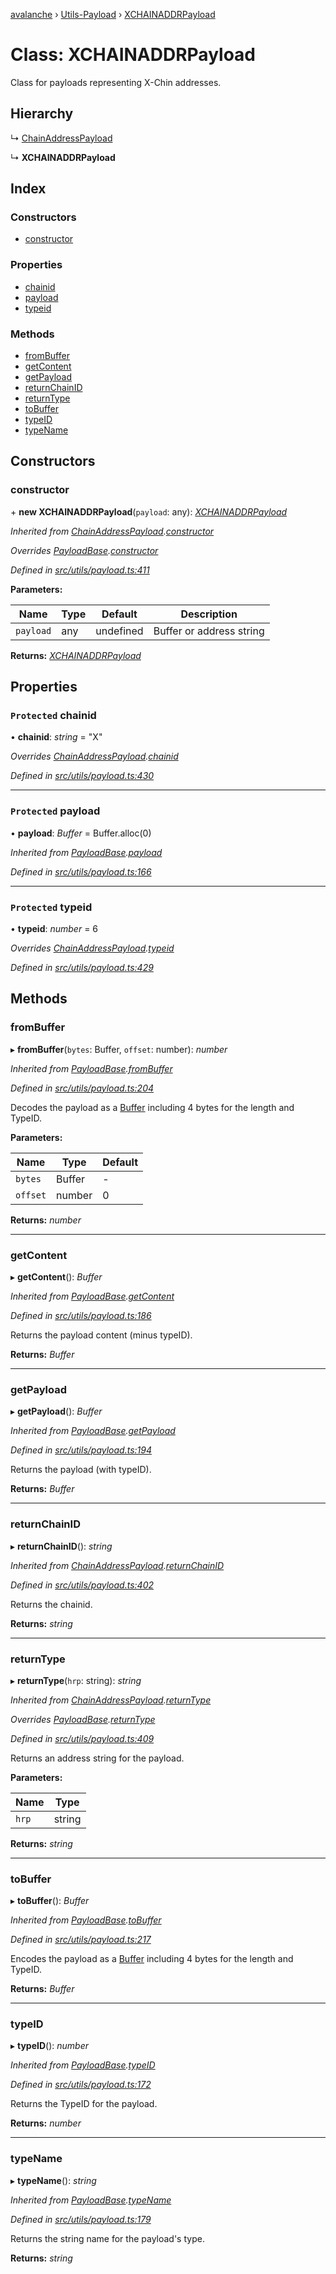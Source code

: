 [avalanche](../README.md) › [Utils-Payload](../modules/utils_payload.md) › [XCHAINADDRPayload](utils_payload.xchainaddrpayload.md)

# Class: XCHAINADDRPayload

Class for payloads representing X-Chin addresses.

## Hierarchy

  ↳ [ChainAddressPayload](utils_payload.chainaddresspayload.md)

  ↳ **XCHAINADDRPayload**

## Index

### Constructors

* [constructor](utils_payload.xchainaddrpayload.md#constructor)

### Properties

* [chainid](utils_payload.xchainaddrpayload.md#protected-chainid)
* [payload](utils_payload.xchainaddrpayload.md#protected-payload)
* [typeid](utils_payload.xchainaddrpayload.md#protected-typeid)

### Methods

* [fromBuffer](utils_payload.xchainaddrpayload.md#frombuffer)
* [getContent](utils_payload.xchainaddrpayload.md#getcontent)
* [getPayload](utils_payload.xchainaddrpayload.md#getpayload)
* [returnChainID](utils_payload.xchainaddrpayload.md#returnchainid)
* [returnType](utils_payload.xchainaddrpayload.md#returntype)
* [toBuffer](utils_payload.xchainaddrpayload.md#tobuffer)
* [typeID](utils_payload.xchainaddrpayload.md#typeid)
* [typeName](utils_payload.xchainaddrpayload.md#typename)

## Constructors

###  constructor

\+ **new XCHAINADDRPayload**(`payload`: any): *[XCHAINADDRPayload](utils_payload.xchainaddrpayload.md)*

*Inherited from [ChainAddressPayload](utils_payload.chainaddresspayload.md).[constructor](utils_payload.chainaddresspayload.md#constructor)*

*Overrides [PayloadBase](utils_payload.payloadbase.md).[constructor](utils_payload.payloadbase.md#constructor)*

*Defined in [src/utils/payload.ts:411](https://github.com/ava-labs/avalanchejs/blob/a2feb77/src/utils/payload.ts#L411)*

**Parameters:**

Name | Type | Default | Description |
------ | ------ | ------ | ------ |
`payload` | any | undefined | Buffer or address string  |

**Returns:** *[XCHAINADDRPayload](utils_payload.xchainaddrpayload.md)*

## Properties

### `Protected` chainid

• **chainid**: *string* = "X"

*Overrides [ChainAddressPayload](utils_payload.chainaddresspayload.md).[chainid](utils_payload.chainaddresspayload.md#protected-chainid)*

*Defined in [src/utils/payload.ts:430](https://github.com/ava-labs/avalanchejs/blob/a2feb77/src/utils/payload.ts#L430)*

___

### `Protected` payload

• **payload**: *Buffer* = Buffer.alloc(0)

*Inherited from [PayloadBase](utils_payload.payloadbase.md).[payload](utils_payload.payloadbase.md#protected-payload)*

*Defined in [src/utils/payload.ts:166](https://github.com/ava-labs/avalanchejs/blob/a2feb77/src/utils/payload.ts#L166)*

___

### `Protected` typeid

• **typeid**: *number* = 6

*Overrides [ChainAddressPayload](utils_payload.chainaddresspayload.md).[typeid](utils_payload.chainaddresspayload.md#protected-typeid)*

*Defined in [src/utils/payload.ts:429](https://github.com/ava-labs/avalanchejs/blob/a2feb77/src/utils/payload.ts#L429)*

## Methods

###  fromBuffer

▸ **fromBuffer**(`bytes`: Buffer, `offset`: number): *number*

*Inherited from [PayloadBase](utils_payload.payloadbase.md).[fromBuffer](utils_payload.payloadbase.md#frombuffer)*

*Defined in [src/utils/payload.ts:204](https://github.com/ava-labs/avalanchejs/blob/a2feb77/src/utils/payload.ts#L204)*

Decodes the payload as a [Buffer](https://github.com/feross/buffer) including 4 bytes for the length and TypeID.

**Parameters:**

Name | Type | Default |
------ | ------ | ------ |
`bytes` | Buffer | - |
`offset` | number | 0 |

**Returns:** *number*

___

###  getContent

▸ **getContent**(): *Buffer*

*Inherited from [PayloadBase](utils_payload.payloadbase.md).[getContent](utils_payload.payloadbase.md#getcontent)*

*Defined in [src/utils/payload.ts:186](https://github.com/ava-labs/avalanchejs/blob/a2feb77/src/utils/payload.ts#L186)*

Returns the payload content (minus typeID).

**Returns:** *Buffer*

___

###  getPayload

▸ **getPayload**(): *Buffer*

*Inherited from [PayloadBase](utils_payload.payloadbase.md).[getPayload](utils_payload.payloadbase.md#getpayload)*

*Defined in [src/utils/payload.ts:194](https://github.com/ava-labs/avalanchejs/blob/a2feb77/src/utils/payload.ts#L194)*

Returns the payload (with typeID).

**Returns:** *Buffer*

___

###  returnChainID

▸ **returnChainID**(): *string*

*Inherited from [ChainAddressPayload](utils_payload.chainaddresspayload.md).[returnChainID](utils_payload.chainaddresspayload.md#returnchainid)*

*Defined in [src/utils/payload.ts:402](https://github.com/ava-labs/avalanchejs/blob/a2feb77/src/utils/payload.ts#L402)*

Returns the chainid.

**Returns:** *string*

___

###  returnType

▸ **returnType**(`hrp`: string): *string*

*Inherited from [ChainAddressPayload](utils_payload.chainaddresspayload.md).[returnType](utils_payload.chainaddresspayload.md#returntype)*

*Overrides [PayloadBase](utils_payload.payloadbase.md).[returnType](utils_payload.payloadbase.md#abstract-returntype)*

*Defined in [src/utils/payload.ts:409](https://github.com/ava-labs/avalanchejs/blob/a2feb77/src/utils/payload.ts#L409)*

Returns an address string for the payload.

**Parameters:**

Name | Type |
------ | ------ |
`hrp` | string |

**Returns:** *string*

___

###  toBuffer

▸ **toBuffer**(): *Buffer*

*Inherited from [PayloadBase](utils_payload.payloadbase.md).[toBuffer](utils_payload.payloadbase.md#tobuffer)*

*Defined in [src/utils/payload.ts:217](https://github.com/ava-labs/avalanchejs/blob/a2feb77/src/utils/payload.ts#L217)*

Encodes the payload as a [Buffer](https://github.com/feross/buffer) including 4 bytes for the length and TypeID.

**Returns:** *Buffer*

___

###  typeID

▸ **typeID**(): *number*

*Inherited from [PayloadBase](utils_payload.payloadbase.md).[typeID](utils_payload.payloadbase.md#typeid)*

*Defined in [src/utils/payload.ts:172](https://github.com/ava-labs/avalanchejs/blob/a2feb77/src/utils/payload.ts#L172)*

Returns the TypeID for the payload.

**Returns:** *number*

___

###  typeName

▸ **typeName**(): *string*

*Inherited from [PayloadBase](utils_payload.payloadbase.md).[typeName](utils_payload.payloadbase.md#typename)*

*Defined in [src/utils/payload.ts:179](https://github.com/ava-labs/avalanchejs/blob/a2feb77/src/utils/payload.ts#L179)*

Returns the string name for the payload's type.

**Returns:** *string*
